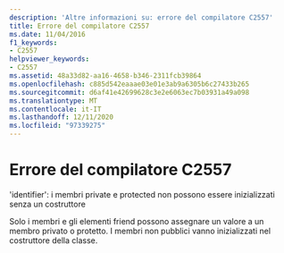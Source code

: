 ```yaml
---
description: 'Altre informazioni su: errore del compilatore C2557'
title: Errore del compilatore C2557
ms.date: 11/04/2016
f1_keywords:
- C2557
helpviewer_keywords:
- C2557
ms.assetid: 48a33d82-aa16-4658-b346-2311fcb39864
ms.openlocfilehash: c885d542eaaae03e01e3ab9a6305b6c27433b265
ms.sourcegitcommit: d6af41e42699628c3e2e6063ec7b03931a49a098
ms.translationtype: MT
ms.contentlocale: it-IT
ms.lasthandoff: 12/11/2020
ms.locfileid: "97339275"
---
```

# <a name="compiler-error-c2557"></a>Errore del compilatore C2557

'identifier': i membri private e protected non possono essere inizializzati senza un costruttore

Solo i membri e gli elementi friend possono assegnare un valore a un membro privato o protetto. I membri non pubblici vanno inizializzati nel costruttore della classe.
